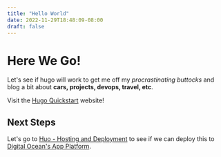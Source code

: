 ```yaml
---
title: "Hello World"
date: 2022-11-29T18:48:09-08:00
draft: false
---
```



# Here We Go!

Let's see if hugo will work to get me off my *procrastinating buttocks* and blog a bit about **cars, 
projects, devops, travel, etc**.

Visit the [Hugo Quickstart](https://gohugo.io/getting-started/quick-start/) website!

## Next Steps

Let's go to [Huo - Hosting and Deployment](https://gohugo.io/hosting-and-deployment/) to see if we can 
deploy this to [Digital Ocean's App Platform](https://www.digitalocean.com/community/tutorials/how-to-build-and-deploy-a-hugo-site-to-digitalocean-app-platform). 

